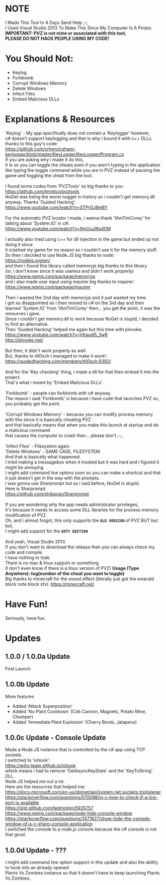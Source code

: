 # NOTE
I Made This Tool In 4 Days Send Help ;-; \
I Used Visual Studio 2013 To Make This Since My Computer Is A Potato. \
**IMPORTANT: PVZ is not mine or associated with this tool, \
PLEASE DO NOT HACK PEOPLE USING MY CODE!**
# You Should Not:
* Keylog
* Forkbomb
* Corrupt Windows Memory
* Delete Windows
* Infect Files
* Embed Malicious DLLs
# Explanations & Resources
'Keylog' - My app specifically does not contain a 'Keylogger' however, \
c# doesn't support keylogging and that is why i bound it with c++ DLLs thanks to this guy's code: \
https://github.com/crhenr/csharp-keylogger/blob/master/KeyLogger/KeyLogger/Program.cs \
If you are asking why i made it do this, \
It is so you can toggle the cheats even if you aren't typing in the application \
like typing the toggle command while you are in PVZ instead of pausing the game and toggling the cheat from the tool. \
\
I found some codes from 'PVZTools' so big thanks to you: https://github.com/lmintlcx/pvztools \
NuGet was being the worst nugget in history so i couldn't get memory.dll anyway. Thanks 'Guided Hacking': \
https://www.youtube.com/watch?v=STPrGJ8eI8Y \
\
For the automatic PVZ locator i made, i wanna thank 'IAmTimCorey' for talking about 'System.IO' in c#: \
https://www.youtube.com/watch?v=9mUuJIKq40M \
\
I actually also tried using c++ for dll injection in the game but ended up not doing it since \
it crashed my game for no reason so i couldn't use it for the memory stuff. \
So then i decided to use Node.JS big thanks to node: \
https://nodejs.org/en/ \
and then i found this library called memoryjs big thanks to this library \
(or, i don't know since it was useless and didn't work properly) \
https://www.npmjs.com/package/memoryjs \
and i also made user input using inquirer big thanks to inquirer: \
https://www.npmjs.com/package/inquirer \
\
Then i wasted the 2nd day with memoryjs and it just wasted my time. \
I got so disappointed so i then moved to c# on the 3rd day and then \
learned 'System.IO' from 'IAmTimCorey' then... you get the point, it was the resources i gave. \
Since i couldn't get memory.dll to work because NuGet is stupid, i decided to find an alternative. \
Then 'Guided Hacking' helped me again but this time with pinvoke: \
https://www.youtube.com/watch?v=VKaudl5_3w8 \
http://pinvoke.net/ \
\
But then, it didn't work properly as well. \
But, thanks to till0sch i managed to make it work!: \
https://guidedhacking.com/members/till0sch.6392/ \
\
And for the 'Key checking' thing, i made a dll for that then embed it into the project. \
That's what i meant by 'Embed Malicious DLLs'. \
\
'Forkbomb' - people can forkbomb with c# anyway. \
The reason i said 'Forkbomb' is because i have code that launches PVZ so, you probably get the point. \
\
'Corrupt Windows Memory' - because you can modify process memory with this since it is basically cheating PVZ \
and that basically means that when you make this launch at startup and do a malicious command \
that causes the computer to crash then... please don't ;-;. \
\
'Infect Files' - Filesystem again. \
'Delete Windows' - SAME CASE, FILESYSTEM. \
And that is basically what happened. \
I tried making a messagebox when it hooked but it was hard and i figured it might be annoying. \
I might add command line optons soon so you can make a shortcut and that it just doesn't get in the way with the prompts. \
I was gonna use Sharprompt but as i said before, NuGet is stupid. \
Here is Sharprompt: \
https://github.com/shibayan/Sharprompt \
\
If you are wondering why the app needs administrator privileges, \
it's because it needs to access some DLL libraries for the process memory modification of PVZ. \
Oh, and i almost forgot, this only supports the **`OLD VERSION`** of PVZ BUT but but, \
I might add support for the **`GOTY EDITION`** \
\
And yeah, Visual Studio 2013. \
If you don't want to download the release then you can always check my code and compile. \
I have nothing to hide. \
There is no mac & linux support or something. \
(I don't even know if there is a linux version of PVZ)
**Usage (Type Anywhere): tog(number of the cheat you want to toggle)** \
Big thanks to minecraft for the sound effect (literally just got the emerald block note block sfx): https://minecraft.net/
# Have Fun!
Seriously, have fun.
# Updates
## 1.0.0 / 1.0.0a Update
First Launch
## 1.0.0b Update
More features
* Added 'Attack Superposition'
* Added 'No Plant Cooldown' (Cob Cannon, Magnets, Potato Mine, Chomper)
* Added 'Immediate Plant Explosion' (Cherry Bomb, Jalapeno)
## 1.0.0c Update - Console Update
Made a Node.JS instance that is controlled by the c# app using TCP sockets. \
I switched to 'iohook': \
https://wilix-team.github.io/iohook \
which means i had to remove 'GetAsyncKeyState' and the 'KeyToString' DLL. \
Node.JS helped me out a lot. \
Here are the resources that helped me: \
https://docs.microsoft.com/en-us/dotnet/api/system.net.sockets.tcplistener \
https://stackoverflow.com/questions/570098/in-c-how-to-check-if-a-tcp-port-is-available \
https://gist.github.com/tedmiston/5935757 \
https://www.npmjs.com/package/node-hide-console-window \
https://stackoverflow.com/questions/3571627/show-hide-the-console-window-of-a-c-sharp-console-application \
I switched the console to a node.js console because the c# console is not that good.
## 1.0.0d Update - ???
I might add command line option support in this update and also the ability to hook into an already opened \
Plants Vs Zombies instance so that it doesn't have to keep launching Plants Vs Zombies.
